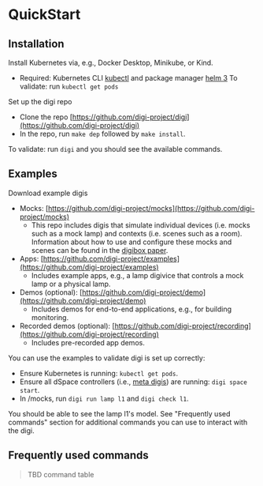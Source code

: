 # QuickStart

## Installation

Install Kubernetes via, e.g., Docker Desktop, Minikube, or Kind.
* Required: Kubernetes CLI [kubectl](https://kubernetes.io/docs/tasks/tools/) and package manager [helm 3](https://helm.sh/docs/intro/install/) 
To validate: run `kubectl get pods` 

Set up the digi repo
* Clone the repo [https://github.com/digi-project/digi](https://github.com/digi-project/digi)
* In the repo, run `make dep` followed by `make install`.

To validate: run `digi` and you should see the available commands.

## Examples

Download example digis
* Mocks: [https://github.com/digi-project/mocks](https://github.com/digi-project/mocks)
    * This repo includes digis that simulate individual devices (i.e. mocks such as a mock lamp) and contexts (i.e. scenes such as a room). Information about how to use and configure these mocks and scenes can be found in the [digibox paper](https://drive.google.com/file/d/1LIeSiAbgEEx849h7LoQMLbm_wm08oObt/view?usp=sharing).
* Apps: [https://github.com/digi-project/examples](https://github.com/digi-project/examples)
    * Includes example apps, e.g., a lamp digivice that controls a mock lamp or a physical lamp.
* Demos (optional): [https://github.com/digi-project/demo](https://github.com/digi-project/demo)
    * Includes demos for end-to-end applications, e.g., for building monitoring.
* Recorded demos (optional): [https://github.com/digi-project/recording](https://github.com/digi-project/recording)
    * Includes pre-recorded app demos.

You can use the examples to validate digi is set up correctly: 
* Ensure Kubernetes is running: `kubectl get pods`.
* Ensure all dSpace controllers (i.e., [meta digis](TBD)) are running: `digi space start`.
* In /mocks, run `digi run lamp l1` and `digi check l1`. 

You should be able to see the lamp l1's model. See "Frequently used commands" section for additional commands you can use to interact with the digi.

## Frequently used commands
> TBD command table
